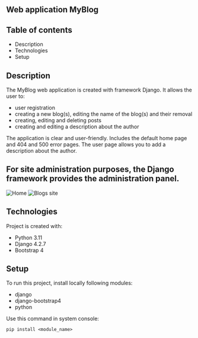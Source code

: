 ## Web application MyBlog

## Table of contents
* Description
* Technologies
* Setup

## Description
The MyBlog web application is created with framework Django.
It allows the user to:
- user registration
- creating a new blog(s), editing the name of the blog(s)
  and their removal
- creating, editing and deleting posts
- creating and editing a description about the author

The application is clear and user-friendly.
Includes the default home page and 404 and 500 error pages.
The user page allows you to add a description about the author.

For site administration purposes, the Django framework
provides the administration panel.
------------------------------------------------------------------


![Home](https://github.com/FrydmanPiotr/MyBlog-webApplication/blob/main/home.png)
![Blogs site](https://github.com/FrydmanPiotr/MyBlog-webApplication/blob/main/blogs.png)

## Technologies 
Project is created with:
* Python 3.11
* Django 4.2.7
* Bootstrap 4

## Setup
To run this project, install locally following modules:
* django
* django-bootstrap4
* python


Use this command in system console:

```
pip install <module_name>

```
